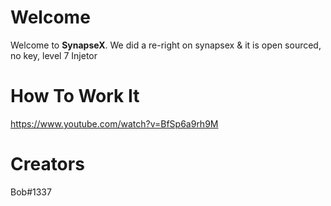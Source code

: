 # Welcome
Welcome to **SynapseX**. We did a re-right on synapsex & it is open sourced, no key, level 7 Injetor

# How To Work It 
https://www.youtube.com/watch?v=BfSp6a9rh9M

# Creators 

Bob#1337
